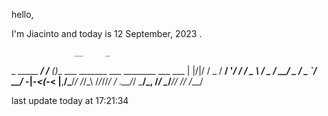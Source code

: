 hello, 

I'm Jiacinto and today is 12 September, 2023 .


                  __     _                                         
 _    _____  ____/ /__  (_)__    ___  _______  ___ ________ ___ ___
| |/|/ / _ \/ __/  '_/ / / _ \  / _ \/ __/ _ \/ _ `/ __/ -_|_-<(_-<
|__,__/\___/_/ /_/\_\ /_/_//_/ / .__/_/  \___/\_, /_/  \__/___/___/
                              /_/            /___/                 



last update today at 17:21:34